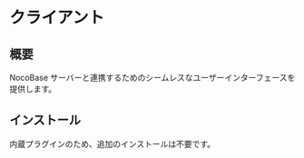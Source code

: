 # クライアント

## 概要

NocoBase サーバーと連携するためのシームレスなユーザーインターフェースを提供します。

## インストール

内蔵プラグインのため、追加のインストールは不要です。

